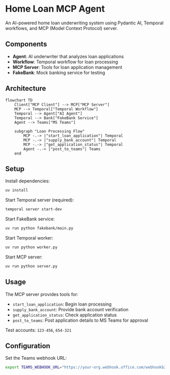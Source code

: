 # Home Loan MCP Agent

An AI-powered home loan underwriting system using Pydantic AI, Temporal workflows, and MCP (Model Context Protocol) server.

## Components

- **Agent**: AI underwriter that analyzes loan applications
- **Workflow**: Temporal workflow for loan processing
- **MCP Server**: Tools for loan application management
- **FakeBank**: Mock banking service for testing

## Architecture

```mermaid
flowchart TD
    Client["MCP Client"] --> MCP["MCP Server"]
    MCP --> Temporal["Temporal Workflow"]
    Temporal --> Agent["AI Agent"]
    Temporal --> Bank["FakeBank Service"]
    Agent --> Teams["MS Teams"]
    
    subgraph "Loan Processing Flow"
        MCP -.-> |"start_loan_application"| Temporal
        MCP -.-> |"supply_bank_account"| Temporal
        MCP -.-> |"get_application_status"| Temporal
        Agent -.-> |"post_to_teams"| Teams
    end
```

## Setup

Install dependencies:
```bash
uv install
```

Start Temporal server (required):
```bash
temporal server start-dev
```

Start FakeBank service:
```bash
uv run python fakebank/main.py
```

Start Temporal worker:
```bash
uv run python worker.py
```

Start MCP server:
```bash
uv run python server.py
```

## Usage

The MCP server provides tools for:
- `start_loan_application`: Begin loan processing
- `supply_bank_account`: Provide bank account verification
- `get_application_status`: Check application status
- `post_to_teams`: Post application details to MS Teams for approval

Test accounts: `123-456`, `654-321`

## Configuration

Set the Teams webhook URL:
```bash
export TEAMS_WEBHOOK_URL="https://your-org.webhook.office.com/webhookb2/..."
```